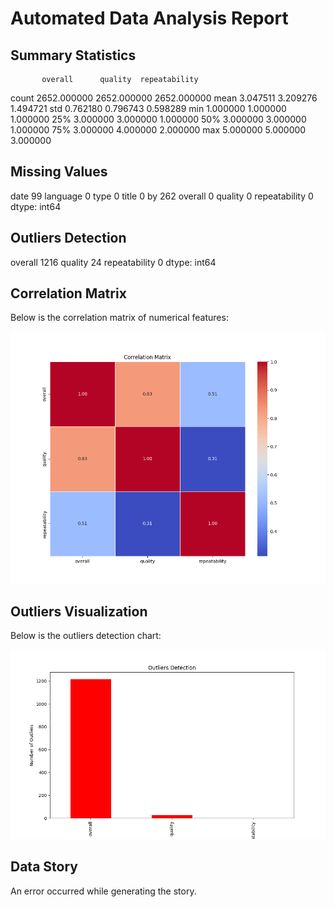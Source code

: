 # Automated Data Analysis Report

## Summary Statistics
           overall      quality  repeatability
count  2652.000000  2652.000000    2652.000000
mean      3.047511     3.209276       1.494721
std       0.762180     0.796743       0.598289
min       1.000000     1.000000       1.000000
25%       3.000000     3.000000       1.000000
50%       3.000000     3.000000       1.000000
75%       3.000000     4.000000       2.000000
max       5.000000     5.000000       3.000000

## Missing Values
date              99
language           0
type               0
title              0
by               262
overall            0
quality            0
repeatability      0
dtype: int64

## Outliers Detection
overall          1216
quality            24
repeatability       0
dtype: int64

## Correlation Matrix
Below is the correlation matrix of numerical features:

![Correlation Matrix](correlation_matrix.png)

## Outliers Visualization
Below is the outliers detection chart:

![Outliers](outliers.png)
## Data Story
An error occurred while generating the story.
